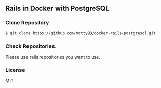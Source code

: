 ## Rails in Docker with PostgreSQL

### Clone Repository

```
$ git clone https://github.com/motty93/docker-rails-postgresql.git
```

### Check Repositories.

Please use rails repositories you want to use.

### License

MIT
